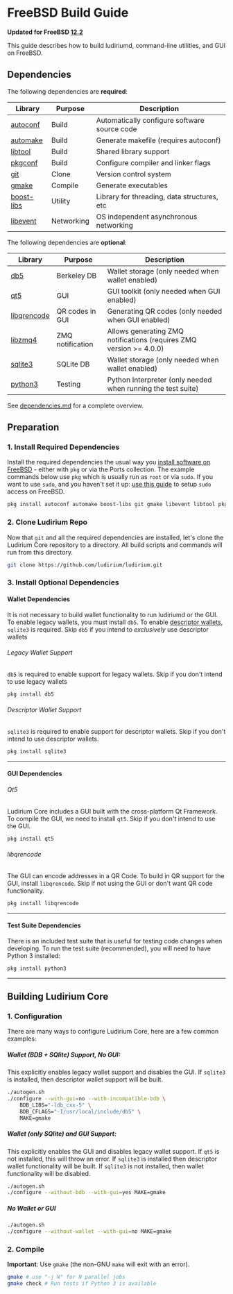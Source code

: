 # FreeBSD Build Guide

**Updated for FreeBSD [12.2](https://www.freebsd.org/releases/12.2R/announce.html)**

This guide describes how to build ludiriumd, command-line utilities, and GUI on FreeBSD.

## Dependencies

The following dependencies are **required**:

 Library                                                               | Purpose    | Description
 ----------------------------------------------------------------------|------------|----------------------
 [autoconf](https://svnweb.freebsd.org/ports/head/devel/autoconf/)     | Build      | Automatically configure software source code
 [automake](https://svnweb.freebsd.org/ports/head/devel/automake/)     | Build      | Generate makefile (requires autoconf)
 [libtool](https://svnweb.freebsd.org/ports/head/devel/libtool/)       | Build      | Shared library support
 [pkgconf](https://svnweb.freebsd.org/ports/head/devel/pkgconf/)       | Build      | Configure compiler and linker flags
 [git](https://svnweb.freebsd.org/ports/head/devel/git/)               | Clone      | Version control system
 [gmake](https://svnweb.freebsd.org/ports/head/devel/gmake/)           | Compile    | Generate executables
 [boost-libs](https://svnweb.freebsd.org/ports/head/devel/boost-libs/) | Utility    | Library for threading, data structures, etc
 [libevent](https://svnweb.freebsd.org/ports/head/devel/libevent/)     | Networking | OS independent asynchronous networking


The following dependencies are **optional**:

  Library                                                                    | Purpose          | Description
  ---------------------------------------------------------------------------|------------------|----------------------
  [db5](https://svnweb.freebsd.org/ports/head/databases/db5/)                | Berkeley DB      | Wallet storage (only needed when wallet enabled)
  [qt5](https://svnweb.freebsd.org/ports/head/devel/qt5/)                    | GUI              | GUI toolkit (only needed when GUI enabled)
  [libqrencode](https://svnweb.freebsd.org/ports/head/graphics/libqrencode/) | QR codes in GUI  | Generating QR codes (only needed when GUI enabled)
  [libzmq4](https://svnweb.freebsd.org/ports/head/net/libzmq4/)              | ZMQ notification | Allows generating ZMQ notifications (requires ZMQ version >= 4.0.0)
  [sqlite3](https://svnweb.freebsd.org/ports/head/databases/sqlite3/)        | SQLite DB        | Wallet storage (only needed when wallet enabled)
  [python3](https://svnweb.freebsd.org/ports/head/lang/python3/)             | Testing          | Python Interpreter (only needed when running the test suite)

  See [dependencies.md](dependencies.md) for a complete overview.

## Preparation

### 1. Install Required Dependencies
Install the required dependencies the usual way you [install software on FreeBSD](https://www.freebsd.org/doc/en/books/handbook/ports.html) - either with `pkg` or via the Ports collection. The example commands below use `pkg` which is usually run as `root` or via `sudo`. If you want to use `sudo`, and you haven't set it up: [use this guide](http://www.freebsdwiki.net/index.php/Sudo%2C_configuring) to setup `sudo` access on FreeBSD.

```bash
pkg install autoconf automake boost-libs git gmake libevent libtool pkgconf

```

### 2. Clone Ludirium Repo
Now that `git` and all the required dependencies are installed, let's clone the Ludirium Core repository to a directory. All build scripts and commands will run from this directory.
``` bash
git clone https://github.com/ludirium/ludirium.git
```

### 3. Install Optional Dependencies

#### Wallet Dependencies
It is not necessary to build wallet functionality to run ludiriumd or the GUI. To enable legacy wallets, you must install `db5`. To enable [descriptor wallets](https://github.com/ludirium/ludirium/blob/master/doc/descriptors.md), `sqlite3` is required. Skip `db5` if you intend to *exclusively* use descriptor wallets

###### Legacy Wallet Support
`db5` is required to enable support for legacy wallets. Skip if you don't intend to use legacy wallets

```bash
pkg install db5
```

###### Descriptor Wallet Support

`sqlite3` is required to enable support for descriptor wallets. Skip if you don't intend to use descriptor wallets.
``` bash
pkg install sqlite3
```
---

#### GUI Dependencies
###### Qt5

Ludirium Core includes a GUI built with the cross-platform Qt Framework. To compile the GUI, we need to install `qt5`. Skip if you don't intend to use the GUI.
```bash
pkg install qt5
```
###### libqrencode

The GUI can encode addresses in a QR Code. To build in QR support for the GUI, install `libqrencode`. Skip if not using the GUI or don't want QR code functionality.
```bash
pkg install libqrencode
```
---

#### Test Suite Dependencies
There is an included test suite that is useful for testing code changes when developing.
To run the test suite (recommended), you will need to have Python 3 installed:

```bash
pkg install python3
```
---

## Building Ludirium Core

### 1. Configuration

There are many ways to configure Ludirium Core, here are a few common examples:
##### Wallet (BDB + SQlite) Support, No GUI:
This explicitly enables legacy wallet support and disables the GUI. If `sqlite3` is installed, then descriptor wallet support will be built.
```bash
./autogen.sh
./configure --with-gui=no --with-incompatible-bdb \
    BDB_LIBS="-ldb_cxx-5" \
    BDB_CFLAGS="-I/usr/local/include/db5" \
    MAKE=gmake
```

##### Wallet (only SQlite) and GUI Support:
This explicitly enables the GUI and disables legacy wallet support. If `qt5` is not installed, this will throw an error. If `sqlite3` is installed then descriptor wallet functionality will be built. If `sqlite3` is not installed, then wallet functionality will be disabled.
```bash
./autogen.sh
./configure --without-bdb --with-gui=yes MAKE=gmake
```
##### No Wallet or GUI
``` bash
./autogen.sh
./configure --without-wallet --with-gui=no MAKE=gmake
```

### 2. Compile
**Important**: Use `gmake` (the non-GNU `make` will exit with an error).

```bash
gmake # use "-j N" for N parallel jobs
gmake check # Run tests if Python 3 is available
```
